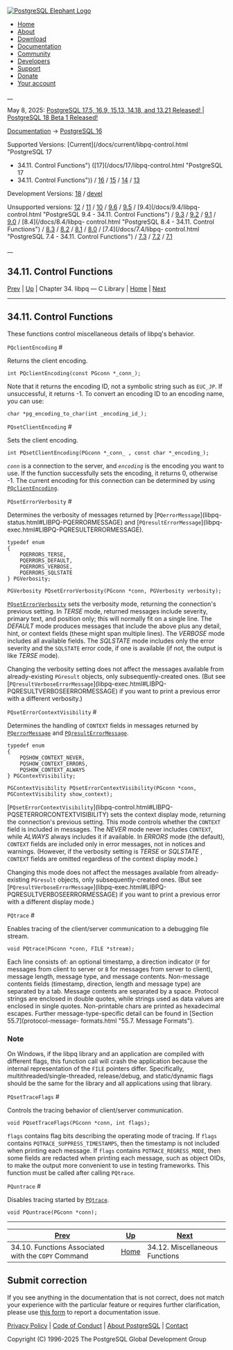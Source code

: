 [ ![PostgreSQL Elephant Logo](/media/img/about/press/elephant.png) ](/)

  * [Home](/ "Home")
  * [About](/about/ "About")
  * [Download](/download/ "Download")
  * [Documentation](/docs/ "Documentation")
  * [Community](/community/ "Community")
  * [Developers](/developer/ "Developers")
  * [Support](/support/ "Support")
  * [Donate](/about/donate/ "Donate")
  * [Your account](/account/ "Your account")

__

May 8, 2025: [ PostgreSQL 17.5, 16.9, 15.13, 14.18, and 13.21 Released! ](/about/news/postgresql-175-169-1513-1418-and-1321-released-3072/) | [ PostgreSQL 18 Beta 1 Released! ](/about/news/postgresql-18-beta-1-released-3070/)

[Documentation](/docs/ "Documentation") -> [PostgreSQL
16](/docs/16/index.html)

Supported Versions: [Current](/docs/current/libpq-control.html "PostgreSQL 17
- 34.11. Control Functions") ([17](/docs/17/libpq-control.html "PostgreSQL 17
- 34.11. Control Functions")) / [16](/docs/16/libpq-control.html "PostgreSQL
16 - 34.11. Control Functions") / [15](/docs/15/libpq-control.html "PostgreSQL
15 - 34.11. Control Functions") / [14](/docs/14/libpq-control.html "PostgreSQL
14 - 34.11. Control Functions") / [13](/docs/13/libpq-control.html "PostgreSQL
13 - 34.11. Control Functions")

Development Versions: [18](/docs/18/libpq-control.html "PostgreSQL 18 -
34.11. Control Functions") / [devel](/docs/devel/libpq-control.html
"PostgreSQL devel - 34.11. Control Functions")

Unsupported versions: [12](/docs/12/libpq-control.html "PostgreSQL 12 -
34.11. Control Functions") / [11](/docs/11/libpq-control.html "PostgreSQL 11 -
34.11. Control Functions") / [10](/docs/10/libpq-control.html "PostgreSQL 10 -
34.11. Control Functions") / [9.6](/docs/9.6/libpq-control.html "PostgreSQL
9.6 - 34.11. Control Functions") / [9.5](/docs/9.5/libpq-control.html
"PostgreSQL 9.5 - 34.11. Control Functions") / [9.4](/docs/9.4/libpq-
control.html "PostgreSQL 9.4 - 34.11. Control Functions") /
[9.3](/docs/9.3/libpq-control.html "PostgreSQL 9.3 - 34.11. Control
Functions") / [9.2](/docs/9.2/libpq-control.html "PostgreSQL 9.2 -
34.11. Control Functions") / [9.1](/docs/9.1/libpq-control.html "PostgreSQL
9.1 - 34.11. Control Functions") / [9.0](/docs/9.0/libpq-control.html
"PostgreSQL 9.0 - 34.11. Control Functions") / [8.4](/docs/8.4/libpq-
control.html "PostgreSQL 8.4 - 34.11. Control Functions") /
[8.3](/docs/8.3/libpq-control.html "PostgreSQL 8.3 - 34.11. Control
Functions") / [8.2](/docs/8.2/libpq-control.html "PostgreSQL 8.2 -
34.11. Control Functions") / [8.1](/docs/8.1/libpq-control.html "PostgreSQL
8.1 - 34.11. Control Functions") / [8.0](/docs/8.0/libpq-control.html
"PostgreSQL 8.0 - 34.11. Control Functions") / [7.4](/docs/7.4/libpq-
control.html "PostgreSQL 7.4 - 34.11. Control Functions") /
[7.3](/docs/7.3/libpq-control.html "PostgreSQL 7.3 - 34.11. Control
Functions") / [7.2](/docs/7.2/libpq-control.html "PostgreSQL 7.2 -
34.11. Control Functions") / [7.1](/docs/7.1/libpq-control.html "PostgreSQL
7.1 - 34.11. Control Functions")

__

34.11. Control Functions  
---  
[Prev](libpq-copy.html "34.10. Functions Associated with the COPY Command")  | [Up](libpq.html "Chapter 34. libpq — C Library") | Chapter 34. libpq — C Library | [Home](index.html "PostgreSQL 16.9 Documentation") |  [Next](libpq-misc.html "34.12. Miscellaneous Functions")  
  
* * *

## 34.11. Control Functions #

These functions control miscellaneous details of libpq's behavior.

`PQclientEncoding` #

    

Returns the client encoding.

    
    
    int PQclientEncoding(const PGconn *_conn_);
    

Note that it returns the encoding ID, not a symbolic string such as `EUC_JP`.
If unsuccessful, it returns -1. To convert an encoding ID to an encoding name,
you can use:

    
    
    char *pg_encoding_to_char(int _encoding_id_);
    

`PQsetClientEncoding` #

    

Sets the client encoding.

    
    
    int PQsetClientEncoding(PGconn *_conn_ , const char *_encoding_);
    

_`conn`_ is a connection to the server, and _`encoding`_ is the encoding you
want to use. If the function successfully sets the encoding, it returns 0,
otherwise -1. The current encoding for this connection can be determined by
using [`PQclientEncoding`](libpq-control.html#LIBPQ-PQCLIENTENCODING).

`PQsetErrorVerbosity` #

    

Determines the verbosity of messages returned by [`PQerrorMessage`](libpq-
status.html#LIBPQ-PQERRORMESSAGE) and [`PQresultErrorMessage`](libpq-
exec.html#LIBPQ-PQRESULTERRORMESSAGE).

    
    
    typedef enum
    {
        PQERRORS_TERSE,
        PQERRORS_DEFAULT,
        PQERRORS_VERBOSE,
        PQERRORS_SQLSTATE
    } PGVerbosity;
    
    PGVerbosity PQsetErrorVerbosity(PGconn *conn, PGVerbosity verbosity);
    

[`PQsetErrorVerbosity`](libpq-control.html#LIBPQ-PQSETERRORVERBOSITY) sets the
verbosity mode, returning the connection's previous setting. In _TERSE_ mode,
returned messages include severity, primary text, and position only; this will
normally fit on a single line. The _DEFAULT_ mode produces messages that
include the above plus any detail, hint, or context fields (these might span
multiple lines). The _VERBOSE_ mode includes all available fields. The
_SQLSTATE_ mode includes only the error severity and the `SQLSTATE` error
code, if one is available (if not, the output is like _TERSE_ mode).

Changing the verbosity setting does not affect the messages available from
already-existing `PGresult` objects, only subsequently-created ones. (But see
[`PQresultVerboseErrorMessage`](libpq-exec.html#LIBPQ-
PQRESULTVERBOSEERRORMESSAGE) if you want to print a previous error with a
different verbosity.)

`PQsetErrorContextVisibility` #

    

Determines the handling of `CONTEXT` fields in messages returned by
[`PQerrorMessage`](libpq-status.html#LIBPQ-PQERRORMESSAGE) and
[`PQresultErrorMessage`](libpq-exec.html#LIBPQ-PQRESULTERRORMESSAGE).

    
    
    typedef enum
    {
        PQSHOW_CONTEXT_NEVER,
        PQSHOW_CONTEXT_ERRORS,
        PQSHOW_CONTEXT_ALWAYS
    } PGContextVisibility;
    
    PGContextVisibility PQsetErrorContextVisibility(PGconn *conn, PGContextVisibility show_context);
    

[`PQsetErrorContextVisibility`](libpq-control.html#LIBPQ-
PQSETERRORCONTEXTVISIBILITY) sets the context display mode, returning the
connection's previous setting. This mode controls whether the `CONTEXT` field
is included in messages. The _NEVER_ mode never includes `CONTEXT`, while
_ALWAYS_ always includes it if available. In _ERRORS_ mode (the default),
`CONTEXT` fields are included only in error messages, not in notices and
warnings. (However, if the verbosity setting is _TERSE_ or _SQLSTATE_ ,
`CONTEXT` fields are omitted regardless of the context display mode.)

Changing this mode does not affect the messages available from already-
existing `PGresult` objects, only subsequently-created ones. (But see
[`PQresultVerboseErrorMessage`](libpq-exec.html#LIBPQ-
PQRESULTVERBOSEERRORMESSAGE) if you want to print a previous error with a
different display mode.)

`PQtrace` #

    

Enables tracing of the client/server communication to a debugging file stream.

    
    
    void PQtrace(PGconn *conn, FILE *stream);
    

Each line consists of: an optional timestamp, a direction indicator (`F` for
messages from client to server or `B` for messages from server to client),
message length, message type, and message contents. Non-message contents
fields (timestamp, direction, length and message type) are separated by a tab.
Message contents are separated by a space. Protocol strings are enclosed in
double quotes, while strings used as data values are enclosed in single
quotes. Non-printable chars are printed as hexadecimal escapes. Further
message-type-specific detail can be found in [Section 55.7](protocol-message-
formats.html "55.7. Message Formats").

### Note

On Windows, if the libpq library and an application are compiled with
different flags, this function call will crash the application because the
internal representation of the `FILE` pointers differ. Specifically,
multithreaded/single-threaded, release/debug, and static/dynamic flags should
be the same for the library and all applications using that library.

`PQsetTraceFlags` #

    

Controls the tracing behavior of client/server communication.

    
    
    void PQsetTraceFlags(PGconn *conn, int flags);
    

`flags` contains flag bits describing the operating mode of tracing. If
`flags` contains `PQTRACE_SUPPRESS_TIMESTAMPS`, then the timestamp is not
included when printing each message. If `flags` contains
`PQTRACE_REGRESS_MODE`, then some fields are redacted when printing each
message, such as object OIDs, to make the output more convenient to use in
testing frameworks. This function must be called after calling `PQtrace`.

`PQuntrace` #

    

Disables tracing started by [`PQtrace`](libpq-control.html#LIBPQ-PQTRACE).

    
    
    void PQuntrace(PGconn *conn);
    

* * *

[Prev](libpq-copy.html "34.10. Functions Associated with the COPY Command")  | [Up](libpq.html "Chapter 34. libpq — C Library") |  [Next](libpq-misc.html "34.12. Miscellaneous Functions")  
---|---|---  
34.10. Functions Associated with the `COPY` Command  | [Home](index.html "PostgreSQL 16.9 Documentation") |  34.12. Miscellaneous Functions  
  
## Submit correction

If you see anything in the documentation that is not correct, does not match
your experience with the particular feature or requires further clarification,
please use [this form](/account/comments/new/16/libpq-control.html/) to report
a documentation issue.

[Privacy Policy](/about/privacypolicy) | [Code of Conduct](/about/policies/coc/) | [About PostgreSQL](/about/) | [Contact](/about/contact/)  

Copyright (C) 1996-2025 The PostgreSQL Global Development Group

